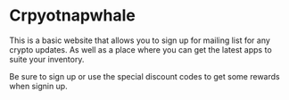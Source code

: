 # Crpyotnapwhale

This is a basic website that allows you to sign up for mailing list for any crypto updates. As well as a place where you can get the latest apps to suite your inventory.

Be sure to sign up or use the special discount codes to get some rewards when signin up.

